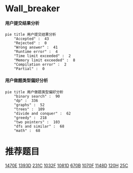 # Wall_breaker

<!-- tabs:start -->



#### **用户提交结果分析**

```mermaid
pie title 用户提交结果分析
    "Accepted" :  43
    "Rejected" :  0
    "Wrong answer" :  41
    "Runtime error" :  4
    "Time limit exceeded" :  2
    "Memory limit exceeded" :  8
    "Compilation error" :  2
    "Partial" :  0
```

#### **用户做题类型偏好分析**

```mermaid
pie title 用户做题类型偏好分析
    "binary search" :  90
    "dp" :  336
    "graphs" :  52
    "trees" :  109
    "divide and conquer" :  62
    "greedy" :  218
    "two pointers" :  103
    "dfs and similar" :  68
    "math" :  68
```



<!-- tabs:end -->
# 推荐题目
[1470E](https://codeforces.com/contest/1470/problem/E)
[1393D](https://codeforces.com/contest/1393/problem/D)
[231C](https://codeforces.com/contest/231/problem/C)
[1032F](https://codeforces.com/contest/1032/problem/F)
[1081D](https://codeforces.com/contest/1081/problem/D)
[670B](https://codeforces.com/contest/670/problem/B)
[1070F](https://codeforces.com/contest/1070/problem/F)
[1148D](https://codeforces.com/contest/1148/problem/D)
[120H](https://codeforces.com/contest/120/problem/H)
[25C](https://codeforces.com/contest/25/problem/C)
